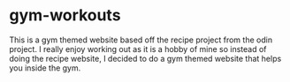 # gym-workouts
This is a gym themed website based off the recipe project from the odin project. I really enjoy working out as it is a hobby of mine so instead of doing the recipe website, I decided to do a gym themed website that helps you inside the gym. 
